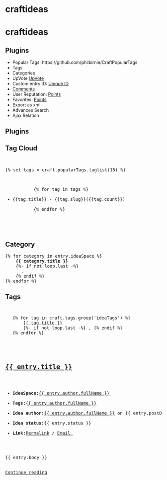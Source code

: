 # craftideas
<h1>craftideas</h1>


<h2>Plugins</h2>
<ul>
<li>Popular Tags: https://github.com/philbirnie/CraftPopularTags</li>
<li>Tags</li>
<li>Categories</li>
<li>UpVote <a href="">UpVote</a></li>
<li>Custom entry ID: <a href="">Unique ID</a></li>
<li><a href="https://github.com/engram-design/Comments">Comments</a></li>
<li>User Reputation: <a href="https://straightupcraft.com/craft-plugins/points">Points</a></li>
<li>Favorites: <a href="">Points</a></li>
<li>Export as xml</li>
<li>Advances Search</li>
<li>Ajax Relation</li>
</ul>


<h2>Plugins</h2>

<h2>Tag Cloud</h2>

<pre>    

{% set tags = craft.popularTags.taglist(15) %}
    <ul>
        {% for tag in tags %}
            <li>{{tag.title}} - {{tag.slug}}<span class="count">({{tag.count}})</span></li>
        {% endfor %}
</ul>
    
    </pre>




<h2>Category</h2>

<pre>
{% for category in entry.ideaSpace %}
    <b>{{ category.title }}</b>
    {%- if not loop.last -%}
      ,
    {% endif %}
{% endfor %}
</pre>

<h2>Tags</h2>

<pre>
<ul>
{% for tag in craft.tags.group('ideaTags') %}
    <a href="ideas/tags/{{tag.slug}}">{{ tag.title }}</a> 
    {%- if not loop.last -%} , {% endif %}
{% endfor %}
</ul>
</pre>



<pre>
<article>
<h1><a href="{{ entry.url }}">{{ entry.title }}</a></h1>
<ul>
<li><strong>IdeaSpace:</strong><a href="">{{ entry.author.fullName }}</a></li>
<li><strong>Tags:</strong><a href="">{{ entry.author.fullName }}</a></li>
<li><strong>Idea author:</strong><a href="">{{ entry.author.fullName }}</a> on {{ entry.postDate|date("M d, Y") }} </li>
<li><strong>Idea status:</strong>{{ entry.status }}</li>
<li><strong>Link:</strong><a href="{{ entry.url }}">Permalink</a> / <a href="{{ entry.url }}">Email </a></li>
</ul>
    
<div class="idea-body">{{ entry.body }}</div>

<a href="{{ entry.url }}">Continue reading</a>

</article>
    
    
</pre>



<pre>


</pre>


